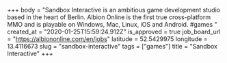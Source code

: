 +++
body = "Sandbox Interactive is an ambitious game development studio based in the heart of Berlin. Albion Online is the first true cross-platform MMO and is playable on Windows, Mac, Linux, iOS and Android. #games "
created_at = "2020-01-25T15:59:24.912Z"
is_approved = true
job_board_url = "https://albiononline.com/en/jobs"
latitude = 52.5429975
longitude = 13.4116673
slug = "sandbox-interactive"
tags = ["games"]
title = "Sandbox Interactive"
+++
